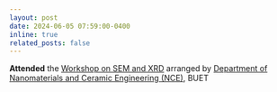 ```yaml
---
layout: post
date: 2024-06-05 07:59:00-0400
inline: true
related_posts: false
---
```


**Attended** the [Workshop on SEM and XRD][post] arranged by [Department of Nanomaterials and Ceramic Engineering (NCE)][NCE_link], BUET


[post]: https://nce.buet.ac.bd/workshop-on-sem-and-xrd/
[NCE_link]: https://nce.buet.ac.bd/
